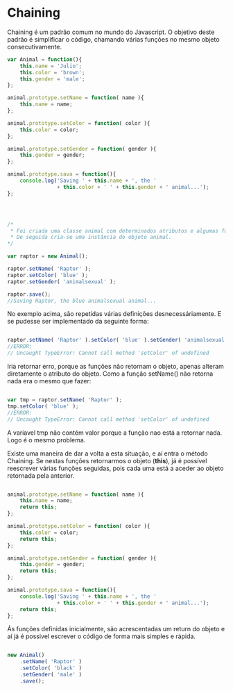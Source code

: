 # Chaining

Chaining é um padrão comum no mundo do Javascript.
O objetivo deste padrão é simplificar o código, chamando várias funções no mesmo
objeto consecutivamente.

```js
var Animal = function(){
    this.name = 'Julio';
    this.color = 'brown';
    this.gender = 'male';
};

animal.prototype.setName = function( name ){
    this.name = name;
};

animal.prototype.setColor = function( color ){
    this.color = color;
};

animal.prototype.setGender = function( gender ){
    this.gender = gender;
};

animal.prototype.sava = function(){
    console.log('Saving ' + this.name + ', the '
                + this.color + ' ' + this.gender + ' animal...');
};




/*
 * Foi criada uma classe animal com determinados atributos e algumas funções.
 * De seguida cria-se uma instância do objeto animal.
*/

var raptor = new Animal();

raptor.setName( 'Raptor' );
raptor.setColor( 'blue' );
raptor.setGender( 'animalsexual' );

raptor.save();
//Saving Raptor, the blue animalsexual animal...
```


No exemplo acima, são repetidas várias definições desnecessáriamente.
E se pudesse ser implementado da seguinte forma:

```js

raptor.setName( 'Raptor' ).setColor( 'blue' ).setGender( 'animalsexual' );
//ERROR:
// Uncaught TypeError: Cannot call method 'setColor' of undefined

```

Iria retornar erro, porque as funções não retornam o objeto, apenas alteram
diretamente o atributo do objeto. Como a função setName() não retorna nada era o
mesmo que fazer:


```js

var tmp = raptor.setName( 'Raptor' );
tmp.setColor( 'blue' );
//ERROR:
// Uncaught TypeError: Cannot call method 'setColor' of undefined

```

A variavel tmp não contém valor porque a função nao está a retornar nada. Logo
é o mesmo problema.



Existe uma maneira de dar a volta a esta situação, e aí entra o método Chaining.
Se nestas funções retornarmos o objeto (**this**), já é possível reescrever várias
funções seguidas, pois cada uma está a aceder ao objeto retornada pela anterior.

```js

animal.prototype.setName = function( name ){
    this.name = name;
    return this;
};

animal.prototype.setColor = function( color ){
    this.color = color;
    return this;
};

animal.prototype.setGender = function( gender ){
    this.gender = gender;
    return this;
};

animal.prototype.sava = function(){
    console.log('Saving ' + this.name + ', the '
                + this.color + ' ' + this.gender + ' animal...');
    return this;
};


```

Ás funções definidas inicialmente, são acrescentadas um return do objeto e aí
já é possivel escrever o código de forma mais simples e rápida.

```js

new Animal()
    .setName( 'Raptor' )
    .setColor( 'black' )
    .setGender( 'male' )
    .save();

```
